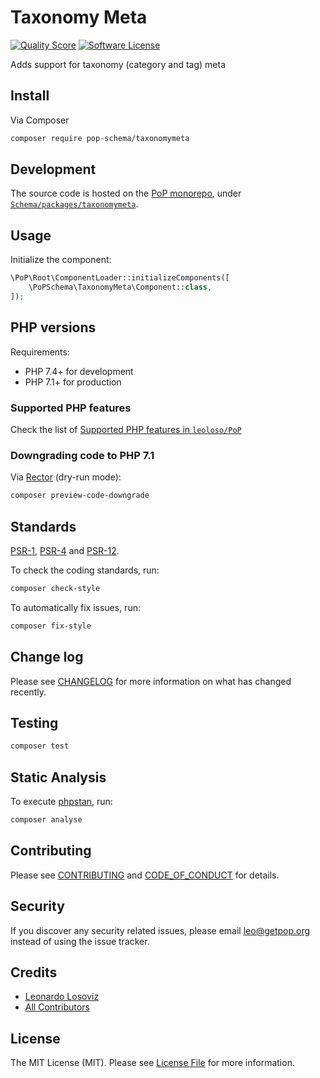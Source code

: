 # Taxonomy Meta

<!-- [![Build Status][ico-travis]][link-travis] -->
[![Quality Score][ico-code-quality]][link-code-quality]
[![Software License][ico-license]](LICENSE.md)

<!--
[![Latest Version on Packagist][ico-version]][link-packagist]
[![Coverage Status][ico-scrutinizer]][link-scrutinizer]
[![Total Downloads][ico-downloads]][link-downloads]
-->

Adds support for taxonomy (category and tag) meta

## Install

Via Composer

``` bash
composer require pop-schema/taxonomymeta
```

## Development

The source code is hosted on the [PoP monorepo](https://github.com/leoloso/PoP), under [`Schema/packages/taxonomymeta`](https://github.com/leoloso/PoP/tree/master/layers/Schema/packages/taxonomymeta).

## Usage

Initialize the component:

``` php
\PoP\Root\ComponentLoader::initializeComponents([
    \PoPSchema\TaxonomyMeta\Component::class,
]);
```

## PHP versions

Requirements:

- PHP 7.4+ for development
- PHP 7.1+ for production

### Supported PHP features

Check the list of [Supported PHP features in `leoloso/PoP`](https://github.com/leoloso/PoP/#supported-php-features)

### Downgrading code to PHP 7.1

Via [Rector](https://github.com/rectorphp/rector) (dry-run mode):

```bash
composer preview-code-downgrade
```

## Standards

[PSR-1](https://www.php-fig.org/psr/psr-1), [PSR-4](https://www.php-fig.org/psr/psr-4) and [PSR-12](https://www.php-fig.org/psr/psr-12).

To check the coding standards, run:

``` bash
composer check-style
```

To automatically fix issues, run:

``` bash
composer fix-style
```

## Change log

Please see [CHANGELOG](CHANGELOG.md) for more information on what has changed recently.

## Testing

``` bash
composer test
```

## Static Analysis

To execute [phpstan](https://github.com/phpstan/phpstan), run:

``` bash
composer analyse
```

## Contributing

Please see [CONTRIBUTING](CONTRIBUTING.md) and [CODE_OF_CONDUCT](CODE_OF_CONDUCT.md) for details.

## Security

If you discover any security related issues, please email leo@getpop.org instead of using the issue tracker.

## Credits

- [Leonardo Losoviz][link-author]
- [All Contributors][link-contributors]

## License

The MIT License (MIT). Please see [License File](LICENSE.md) for more information.

[ico-version]: https://img.shields.io/packagist/v/pop-schema/taxonomymeta.svg?style=flat-square
[ico-license]: https://img.shields.io/badge/license-MIT-brightgreen.svg?style=flat-square
[ico-travis]: https://img.shields.io/travis/pop-schema/taxonomymeta/master.svg?style=flat-square
[ico-scrutinizer]: https://img.shields.io/scrutinizer/coverage/g/pop-schema/taxonomymeta.svg?style=flat-square
[ico-code-quality]: https://img.shields.io/scrutinizer/g/pop-schema/taxonomymeta.svg?style=flat-square
[ico-downloads]: https://img.shields.io/packagist/dt/pop-schema/taxonomymeta.svg?style=flat-square

[link-packagist]: https://packagist.org/packages/pop-schema/taxonomymeta
[link-travis]: https://travis-ci.org/pop-schema/taxonomymeta
[link-scrutinizer]: https://scrutinizer-ci.com/g/pop-schema/taxonomymeta/code-structure
[link-code-quality]: https://scrutinizer-ci.com/g/pop-schema/taxonomymeta
[link-downloads]: https://packagist.org/packages/pop-schema/taxonomymeta
[link-author]: https://github.com/leoloso
[link-contributors]: ../../../../../../contributors
